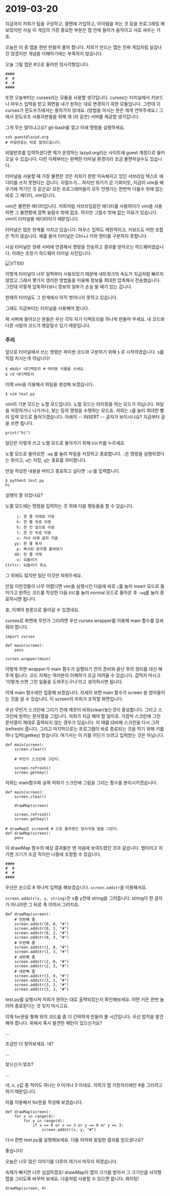# 2019-03-20

지금까지 저희가 팀을 구성하고, 클랜에 가입하고, 아이템을 까는 것 등을 프로그래밍 해보았지만
사실 이 게임의 가장 중요한 부분은 맵 안에 들어가 움직이고 서로 싸우는 거죠.

오늘은 이 중 맵을 한번 만들어 볼까 합니다. 저희가 만드는 맵은 진짜 게임처럼
실감나진 않겠지만 개념을 이해하기에는 부족하지 않습니다.

오늘 그릴 맵은 #으로 둘러싼 정사각형입니다.

```
####
#  #
#  #
####
```

또한 오늘부터는 curses라는 모듈을 사용할 생각입니다. curses는 터미널에서 키보드나 마우스 입력을 받고
화면을 내가 원하는 대로 변경하기 위한 모듈입니다.
그런데 이 curses가 윈도우즈에서는 돌아가지 않네요. (방법을 아시는 분은 제게 연락주세요.)
그래서 윈도우즈 사용자분들을 위해 제 (피 같은) 서버를 제공할 생각입니다.

그게 무슨 말이냐고요? git-bash를 열고 아래 명령을 실행하세요.

```
ssh guest@lazyd.org
# 비밀번호는 따로 알려드립니다.
```

비밀번호를 입력하셨다면 제가 운영하는 lazyd.org라는 사이트에 guest 계정으로 들어오실 수 있습니다.
다만 이제부터는 완벽한 터미널 환경이라 조금 불편하실수도 있습니다.

터미널을 사용할 때 가장 불편한 것은 저희가 한창 익숙해지고 있던 서브라임 텍스트 에디터를 쓰지
못한다는 겁니다. 이럴수가... 하지만 위기가 곧 기회이듯, 지금이 vim을 배우기에 적기인 것 같군요!
모든 프로그래머들이 모두 언젠가는 한번씩 다룰수 밖에 없는 바로 그 에디터, vim입니다.

vim은 불편한 에디터입니다. 저희처럼 서브라임같은 에디터를 사용하다가 vim을 사용하면 그 불편함에
깜짝 놀랄수 밖에 없죠. 하지만 그럴수 밖에 없는 이유가 있습니다. vim이 터미널용 에디터이기 때문입니다.

터미널은 많은 한계를 가지고 있습니다. 마우스 입력도 제한적이고, 키보드도 어떤 조합은 먹지 않습니다.
예를 들어 터미널은 Ctrl+J 키와 엔터를 구분하지 못합니다.

사실 터미널은 원래 서버에 연결해서 명령을 전송하고 결과를 받아오는 하드웨어였습니다.
아래는 초창기 하드웨어 터미널 사진입니다.

![VT100](https://upload.wikimedia.org/wikipedia/commons/thumb/9/99/DEC_VT100_terminal.jpg/300px-DEC_VT100_terminal.jpg)


이렇게 터미널이 너무 일찍부터 사용되었기 때문에 네트워크의 속도가 지금처럼 빠르지 않았고
그래서 몇가지 영리한 방법들을 이용해 정보를 최대한 압축해서 전송했습니다.
그런데 이렇게 압축하다보니 정보의 일부가 손실 될 때가 있는 겁니다.

현재의 터미널도 그 한계에서 아직 벗어나지 못하고 있습니다.

그래도 지금부터는 터미널을 사용해야 합니다.

제 서버에 들어오신 분들은 우선 각자 자기 디렉토리를 하나씩 만들어 주세요.
내 코드와 다른 사람의 코드가 헷갈릴수 있기 때문입니다.


### 주의

앞으로 터미널에서 쓰는 명령은 파이썬 코드와 구분하기 위해 `$` 로 시작하겠습니다.
`$`를 직접 치시는게 아닙니다!

```
$ mkdir 내디렉토리 # 여러분 이름을 쓰세요.
$ cd 내디렉토리
```

이제 vim을 이용해서 파일을 생성해 보겠습니다.

```
$ vim test.py
```

vim의 기본 모드는 노멀 모드입니다. 노멀 모드는 타이핑을 하는 모드가 아닙니다.
파일을 저장하거나 나가거나, 찾는 등의 명령을 수행하는 모드죠.
저희는 `i`를 눌러 최대한 빨리 입력 모드로 들어가겠습니다. 아래의 -- INSERT -- 글자가 보이시나요?
지금부터 글을 쓰면 됩니다.

```
print("hi")
```

일단은 이렇게 쓰고 노멀 모드로 돌아가기 위해 `ESC`키를 누르세요.

노멀 모드로 돌아오면 `:wq` 를 눌러 파일을 저장하고 종료합니다.
`:`은 명령을 실행하겠다는 뜻이고, `w`는 저장, `q`는 종료를 의미합니다.

만일 작성한 내용을 버리고 종료하고 싶다면 `:q!`를 입력합니다.

```
$ python3 test.py
hi
```

실행이 잘 되었나요?

노멀 모드에는 명령을 입력하는 것 외에 다음 행동들을 할 수 있습니다.

```
     j: 한 줄 아래로 이동
     k: 한 줄 위로 이동
     h: 한 칸 앞으로 이동
     l: 한 칸 뒤로 이동
     x: 커서 아래 글자 지움
    yy: 한 줄 복사
     p: 복사된 문자열 붙여넣기
    dd: 한 줄 삭제
     u: 되돌리기
Ctrl+r: 되돌리기 취소
```

그 외에도 많지만 일단 이것만 외워두세요.

만일 이런것들이 너무 어렵다면 vim을 실행시킨 다음에 바로 `i`를 눌러 insert 모드로 들어가고
원하는 코드를 작성한 다음 `ESC`를 눌러 normal 모드로 돌아온 후 `:wq`를 눌러 종료하시면 됩니다.

휴, 이제야 본론으로 들어갈 수 있겠네요.

curses로 화면에 무언가 그리려면 우선 curses.wrapper를 이용해 main 함수를 감싸줘야 합니다.

```
import curses

def main(screen):
	pass

curses.wrapper(main)
```

이렇게 하면 wrapper가 main 함수가 실행되기 전의 준비와 끝난 후의 정리를 대신 해주게 됩니다.
코드 자체는 여러분이 이해하기 조금 어려울 수 있습니다.
겁먹지 마시고 '이렇게 쓰면 그런 일들을 도와주는구나'라고 생각하시면 됩니다.

이제 main 함수에만 집중해 보겠습니다. 자세히 보면 main 함수가 screen 을 받아들이는 것을 알 수 있습니다.
이 screen이 저희가 조작할 화면입니다.

우선 무언가 스크린에 그리기 전에 깨끗이 비워(clear)놓는것이 중요합니다.
그리고 스크린에 원하는 문자열을 그립니다. 저희가 지금 해야 할 일이죠.
가끔씩 스크린에 그린 문자열이 제대로 출력되지 않는 경우가 있습니다.
이 때를 대비해 스크린을 다시 그려(refresh) 줍니다.
그리고 마지막으로는 프로그램이 바로 종료되는 것을 막기 위해 키를 하나 입력(getkey) 받습니다.
여기서는 이 키를 어딘가 쓰려고 입력받는 것은 아닙니다.

```
def main(screen):
	screen.clear()

	# 무언가 스크린에 그린다.

	screen.refresh()
	screen.getkey()
```

저희는 main함수와 실제 저희가 스크린에 그림을 그리는 함수를 분리시키겠습니다.

```
def main(screen):
	screen.clear()

	drawMap(screen)

	screen.refresh()
	screen.getkey()

# drawMap은 screen에 # 으로 둘러쌓인 정사각형 맵을 그린다.
def drawMap(screen):
	pass
```

이 drawMap 함수의 예상 결과물은 맨 처음에 보여드렸던 것과 같습니다.
맵이라고 치기엔 크기가 조금 작지만 나중에 조정할 수 있습니다.

```
####
#  #
#  #
####
```

우선은 손으로 # 하나씩 입력을 해보겠습니다. `screen.addstr`을 이용해서요.

`screen.addstr(x, y, string)`은 x줄 y칸에 string을 그려줍니다. string이 한 글자가 아니라면
그 뒤로 죽 이어서 그려지죠.


```
def drawMap(screen):
	# 첫번째 줄
	screen.addstr(0, 0, "#")
	screen.addstr(0, 1, "#")
	screen.addstr(0, 2, "#")
	screen.addstr(0, 3, "#")
	# 두번째 줄
	screen.addstr(1, 0, "#")
	screen.addstr(1, 3, "#")
	# 세번째 줄
	screen.addstr(2, 0, "#")
	screen.addstr(2, 3, "#")
	# 네번째 줄
	screen.addstr(3, 0, "#")
	screen.addstr(3, 1, "#")
	screen.addstr(3, 2, "#")
	screen.addstr(3, 3, "#")
```

test.py를 실행시켜 저희가 원하는 대로 출력되었는지 확인해보세요.
어떤 키든 한번 눌러야 종료된다는 것 잊지 마시고요.

이제 for문을 통해 위의 코드를 좀 더 간략하게 만들어 볼 시간입니다.
우선 법칙을 발견해야 합니다. 위에서 혹시 발견한 패턴이 있으신가요?

...

조금만 더 찾아보세요. 네?

...

찾으신거 맞죠?

...

네, x, y값 중 적어도 하나는 0 이거나 3 이네요. 저희가 맵 가장자리에만 #을 그리려고 하기 때문입니다.

이를 이용해서 for문을 작성해 보겠습니다.

```
def drawMap(screen):
	for x in range(4):
		for y in range(4):
			if x == 0 or x == 3 or y == 0 or y == 3:
				screen.addstr(x, y, "#")
```

다시 한번 test.py를 실행해보세요. 다들 아까와 동일한 결과를 얻으셨나요?

좋습니다!

오늘은 너무 많은 이야기를 다루어 여기서 마무리 하겠습니다.

숙제가 빠지면 너무 섭섭하겠죠! drawMap이 맵의 크기를 받아서 그 크기만큼
사각형 맵을 그리도록 바꾸어 보세요. 다음처럼 사용할 수 있으면 됩니다. 화이팅!

```
drawMap(screen, 4)
```
